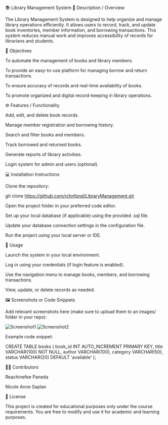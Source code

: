 📚 Library Management System
📖 Description / Overview

The Library Management System is designed to help organize and manage library operations efficiently. It allows users to record, track, and update book inventories, member information, and borrowing transactions. This system reduces manual work and improves accessibility of records for librarians and students.

🎯 Objectives

To automate the management of books and library members.

To provide an easy-to-use platform for managing borrow and return transactions.

To ensure accuracy of records and real-time availability of books.

To promote organized and digital record-keeping in library operations.

⚙️ Features / Functionality

Add, edit, and delete book records.

Manage member registration and borrowing history.

Search and filter books and members.

Track borrowed and returned books.

Generate reports of library activities.

Login system for admin and users (optional).

💻 Installation Instructions

Clone the repository:

git clone https://github.com/rchnfpnd/LibraryManagement.git


Open the project folder in your preferred code editor.

Set up your local database (if applicable) using the provided .sql file.

Update your database connection settings in the configuration file.

Run the project using your local server or IDE.

🚀 Usage

Launch the system in your local environment.

Log in using your credentials (if login feature is enabled).

Use the navigation menu to manage books, members, and borrowing transactions.

View, update, or delete records as needed.

🖼️ Screenshots or Code Snippets

Add relevant screenshots here (make sure to upload them to an images/ folder in your repo):

![Screenshot1](images/screenshot1.png)
![Screenshot2](images/screenshot2.png)


Example code snippet:

CREATE TABLE books (
    book_id INT AUTO_INCREMENT PRIMARY KEY,
    title VARCHAR(100) NOT NULL,
    author VARCHAR(100),
    category VARCHAR(50),
    status VARCHAR(20) DEFAULT 'available'
);

👩‍💻 Contributors

Reachinefee Paneda

Nicole Anne Saplan

📜 License

This project is created for educational purposes only under the course requirements.
You are free to modify and use it for academic and learning purposes.
